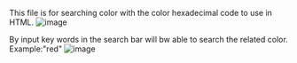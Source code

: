 This file is for searching color with the color hexadecimal code to use in HTML.
![image](https://github.com/user-attachments/assets/914d16eb-f654-42a2-b25e-bdacf6e911ba)

By input key words in the search bar will bw able to search the related color.
Example:"red"
![image](https://github.com/user-attachments/assets/023930af-a448-4cb2-b2e6-e703a30abbd7)
